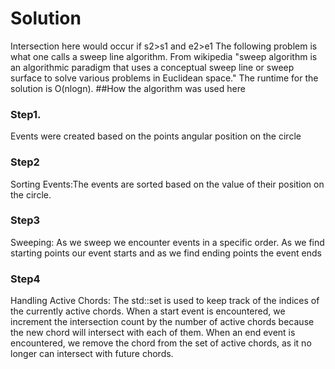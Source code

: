 # Solution
Intersection here would occur if s2>s1 and e2>e1
The following problem is what one calls a sweep line algorithm. 
From wikipedia "sweep algorithm is an algorithmic paradigm that uses a conceptual sweep line or sweep surface to solve various problems in Euclidean space." The runtime for the solution is O(nlogn). 
##How the algorithm was used here
### Step1.
Events were created based on the points angular position on the circle
### Step2
Sorting Events:The events are sorted based on the value of their position on the circle. 
### Step3
 Sweeping: As we sweep  we encounter events in a specific order. As we find starting points our event starts and as we find ending points the event ends


### Step4
 Handling Active Chords: The std::set is used to keep track of the indices of the currently active chords. When a start event is encountered, we increment the intersection count by the number of active chords because the new chord will intersect with each of them. When an end event is encountered, we remove the chord from the set of active chords, as it no longer can intersect with future chords.

